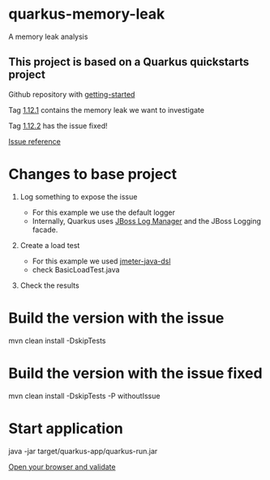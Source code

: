 # quarkus-memory-leak
A memory leak analysis

## This project is based on a Quarkus quickstarts project
Github repository with [getting-started](https://github.com/quarkusio/quarkus-quickstarts/tree/main/getting-started)

Tag [1.12.1](https://github.com/quarkusio/quarkus-quickstarts/tree/1.12.1.Final/getting-started) 
contains the memory leak we want to investigate

Tag [1.12.2](https://github.com/quarkusio/quarkus-quickstarts/blob/1.12.2.Final/getting-started/pom.xml)
has the issue fixed!

[Issue reference](https://github.com/quarkusio/quarkus/pull/15546)

# Changes to base project
1. Log something to expose the issue
   * For this example we use the default logger
   * Internally, Quarkus uses [JBoss Log Manager](https://quarkus.io/guides/logging)
     and the JBoss Logging facade.
    

2. Create a load test
    * For this example we used [jmeter-java-dsl](https://github.com/abstracta/jmeter-java-dsl)
    * check BasicLoadTest.java


3. Check the results


# Build the version with the issue
mvn clean install -DskipTests

# Build the version with the issue fixed
mvn clean install -DskipTests -P withoutIssue

# Start application
java -jar target/quarkus-app/quarkus-run.jar

[Open your browser and validate](http://localhost:8080/hello)



